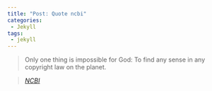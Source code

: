 ```yaml
---
title: "Post: Quote ncbi"
categories:
 - Jekyll
tags:
 - jekyll
---
```


> Only one thing is impossible for God: To find any sense in any copyright law on the planet.

> <cite><a href="https://www.ncbi.nlm.nih.gov/">NCBI</a></cite>
